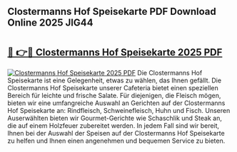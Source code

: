 ## Clostermanns Hof Speisekarte PDF Download Online 2025 JlG44

# <h2><a href="http://gccm47.nevu.top/?p=Clostermanns+Hof+Speisekarte">🔗 👉🔴 Clostermanns Hof Speisekarte 2025 PDF</a></h2>

[![Clostermanns Hof Speisekarte 2025 PDF](https://i.imgur.com/dBaPXMq.png)](http://gccm47.nevu.top/?p=Clostermanns+Hof+Speisekarte)
Die Clostermanns Hof Speisekarte ist eine Gelegenheit, etwas zu wählen, das Ihnen gefällt. Die Clostermanns Hof Speisekarte unserer Cafeteria bietet einen speziellen Bereich für leichte und frische Salate. Für diejenigen, die Fleisch mögen, bieten wir eine umfangreiche Auswahl an Gerichten auf der Clostermanns Hof Speisekarte an: Rindfleisch, Schweinefleisch, Huhn und Fisch. Unseren Auserwählten bieten wir Gourmet-Gerichte wie Schaschlik und Steak an, die auf einem Holzfeuer zubereitet werden. In jedem Fall sind wir bereit, Ihnen bei der Auswahl der Speisen auf der Clostermanns Hof Speisekarte zu helfen und Ihnen einen angenehmen und bequemen Service zu bieten.
